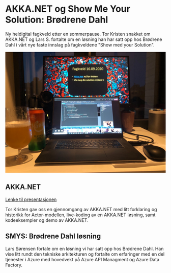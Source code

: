 # AKKA.NET og Show Me Your Solution: Brødrene Dahl

Ny heldigital fagkveld etter en sommerpause. Tor Kristen snakket om AKKA.NET og Lars S. fortalte om en løsning han har satt opp hos Brødrene Dahl i vårt nye faste innslag på fagkveldene "Show med your Solution".

![Fagkveld](https://github.com/novanet/fagkvelder/blob/master/docs/20200916/content/fagkveld.jpg)

## AKKA.NET

[Lenke til presentasjonen](https://github.com/novanet/fagkvelder/tree/master/docs/20200916/content/akka.pdf)

Tor Kristen gav oss en gjennomgang av AKKA.NET med litt forklaring og historikk for Actor-modellen, live-koding av en AKKA.NET løsning, samt kodeeksempler og demo av AKKA.NET.

## SMYS: Brødrene Dahl løsning

Lars Sørensen fortale om en løsning vi har satt opp hos Brødrene Dahl. Han vise litt rundt den tekniske arkitekturen og fortalte om erfaringer med en del tjenester i Azure med hovedvekt på Azure API Managment og Azure Data Factory.